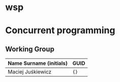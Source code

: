 # wsp
# Concurrent programming

## Working Group

| Name Surname (initials) | GUID                                     |
| ----------------------- | ---------------------------------------- |
| Maciej Juśkiewicz       | `{}` |
